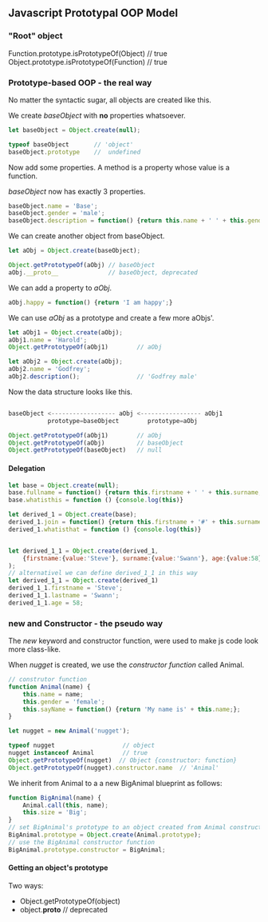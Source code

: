 ## Javascript Prototypal OOP Model

### "Root" object

Function.prototype.isPrototypeOf(Object)    // true
Object.prototype.isPrototypeOf(Function)    // true

### Prototype-based OOP - the real way

No matter the syntactic sugar, all objects are created like this.

We create *baseObject* with **no** properties whatsoever.

```javascript
let baseObject = Object.create(null);

typeof baseObject       // 'object'
baseObject.prototype    //  undefined
```

Now add some properties. A method is a property whose value is a function.

*baseObject* now has exactly 3 properties.

```javascript
baseObject.name = 'Base';
baseObject.gender = 'male';
baseObject.description = function() {return this.name + ' ' + this.gender;}
```

We can create another object from baseObject.

```javascript
let aObj = Object.create(baseObject);

Object.getPrototypeOf(aObj) // baseObject
aObj.__proto__              // baseObject, deprecated 
```

We can add a property to *aObj*.

```javascript
aObj.happy = function() {return 'I am happy';}
```

We can use *aObj* as a prototype and create a few more aObjs'.

```javascript
let aObj1 = Object.create(aObj);
aObj1.name = 'Harold';
Object.getPrototypeOf(aObj1)        // aObj

let aObj2 = Object.create(aObj);
aObj2.name = 'Godfrey';
aObj2.description();                // 'Godfrey male'
```

Now the data structure looks like this. 

```javascript

baseObject <------------------ aObj <----------------- aObj1
           prototype=baseObject        prototype=aObj

Object.getPrototypeOf(aObj1)        // aObj
Object.getPrototypeOf(aObj)         // baseObject
Object.getPrototypeOf(baseObject)   // null
```

#### Delegation




```javascript
let base = Object.create(null);
base.fullname = function() {return this.firstname + ' ' + this.surname;}
base.whatisthis = function () {console.log(this)}

let derived_1 = Object.create(base);
derived_1.join = function() {return this.firstname + '#' + this.surname + '#' + this.age;}
derived_1.whatisthat = function () {console.log(this)}


let derived_1_1 = Object.create(derived_1,
    {firstname:{value:'Steve'}, surname:{value:'Swann'}, age:{value:58}});
);
// alternativel we can define derived_1_1 in this way
let derived_1_1 = Object.create(derived_1)
derived_1_1.firstname = 'Steve';
derived_1_1.lastname = 'Swann';
derived_1_1.age = 58;
```






### new and Constructor - the pseudo way

The *new* keyword and constructor function, were used to make js code look more class-like.

When *nugget* is created, we use the *constructor function* called Animal.

```javascript
// construtor function
function Animal(name) {
    this.name = name;
    this.gender = 'female';
    this.sayName = function() {return 'My name is' + this.name;};
}

let nugget = new Animal('nugget');

typeof nugget                   // object
nugget instanceof Animal        // true
Object.getPrototypeOf(nugget)  // Object {constructor: function} 
Object.getPrototypeOf(nugget).constructor.name  // 'Animal'
```

We inherit from Animal to a a new BigAnimal blueprint as follows:

```javascript
function BigAnimal(name) {
    Animal.call(this, name);
    this.size = 'Big';
}
// set BigAnimal's prototype to an object created from Animal constructor function
BigAnimal.prototype = Object.create(Animal.prototype);
// use the BigAnimal constructor function
BigAnimal.prototype.constructor = BigAnimal;
``` 

#### Getting an object's prototype

Two ways:
- Object.getPrototypeOf(object)
- object.__proto__  // deprecated








